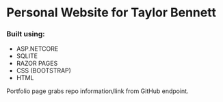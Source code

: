 # Personal Website for Taylor Bennett

### Built using:
- ASP.NETCORE
- SQLITE
- RAZOR PAGES
- CSS (BOOTSTRAP)
- HTML

Portfolio page grabs repo information/link from GitHub endpoint.
